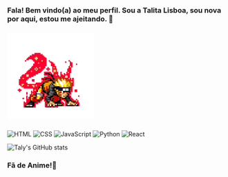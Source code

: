 ### Fala! Bem vindo(a) ao meu perfil. Sou a Talita Lisboa, sou nova por aqui, estou me ajeitando. 🚀

###

   ![Naruto](https://github.com/TalyLisboa/Jedai_Talita_Lisboa_ChatBot_Imersao/blob/main/naruto.gif)


###

![HTML](https://img.shields.io/badge/HTML5-E34F26?style=for-the-badge&logo=html5&logoColor=white)
![CSS](https://img.shields.io/badge/CSS3-1572B6?style=for-the-badge&logo=css3&logoColor=white)
![JavaScript](https://img.shields.io/badge/JavaScript-F7DF1E?style=for-the-badge&logo=javascript&logoColor=black)
![Python](https://img.shields.io/badge/Python-3776AB?style=for-the-badge&logo=python&logoColor=white)
![React](https://img.shields.io/badge/React-20232A?style=for-the-badge&logo=react&logoColor=61DAFB)


![Taly's GitHub stats](https://github-readme-stats.vercel.app/api?username=TalyLisboa&show_icons=true&theme=dracula)


### Fã de Anime!🤩
